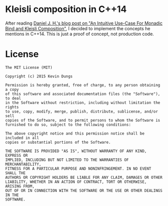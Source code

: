 # Kleisli composition in C++14
After reading [Daniel J. H.'s blog post on "An Intuitive Use-Case For Monadic Bind and Kleisli Composition"](https://daniel-j-h.github.io/post/intuitive-monadic-bind-kleisli-composition/), I decided to implement the concepts he mentions in C++14.
This is just a proof of concept, not production code.

# License
```
The MIT License (MIT)

Copyright (c) 2015 Kevin Dungs

Permission is hereby granted, free of charge, to any person obtaining a copy
of this software and associated documentation files (the "Software"), to deal
in the Software without restriction, including without limitation the rights
to use, copy, modify, merge, publish, distribute, sublicense, and/or sell
copies of the Software, and to permit persons to whom the Software is
furnished to do so, subject to the following conditions:

The above copyright notice and this permission notice shall be included in all
copies or substantial portions of the Software.

THE SOFTWARE IS PROVIDED "AS IS", WITHOUT WARRANTY OF ANY KIND, EXPRESS OR
IMPLIED, INCLUDING BUT NOT LIMITED TO THE WARRANTIES OF MERCHANTABILITY,
FITNESS FOR A PARTICULAR PURPOSE AND NONINFRINGEMENT. IN NO EVENT SHALL THE
AUTHORS OR COPYRIGHT HOLDERS BE LIABLE FOR ANY CLAIM, DAMAGES OR OTHER
LIABILITY, WHETHER IN AN ACTION OF CONTRACT, TORT OR OTHERWISE, ARISING FROM,
OUT OF OR IN CONNECTION WITH THE SOFTWARE OR THE USE OR OTHER DEALINGS IN THE
SOFTWARE.

```
